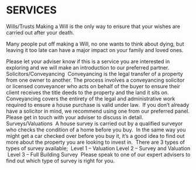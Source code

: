 # SERVICES

Wills/Trusts Making a Will is the only way to ensure that your wishes are carried out after your death.

​Many people put off making a Will, no one wants to think about dying, but leaving it too late can have a major impact on your family and loved ones. 

Please let your adviser know if this is a service you are interested in exploring and we will make an introduction to our preferred partner.   Solicitors/Conveyancing  Conveyancing is the legal transfer of a property from one owner to another. The process involves a conveyancing solicitor or licensed conveyancer who acts on behalf of the buyer to ensure their client receives the title deeds to the property and the land it sits on. Conveyancing covers the entirety of the legal and administrative work required to ensure a house purchase is valid under law.  If you don’t already have a solicitor in mind, we recommend using one from our preferred panel. Please get in touch with your adviser to discuss in detail.  Surveys/Valuations  A house survey is carried out by a qualified surveyor who checks the condition of a home before you buy.  In the same way you might get a car checked over before you buy it, it’s a good idea to find out more about the property you are looking to invest in.  There are 3 types of types of survey available;  Level 1 – Valuation Level 2 – Survey and Valuation  Level 3 – Full Building Survey  Please speak to one of our expert advisers to find out which type of survey is right for you.
